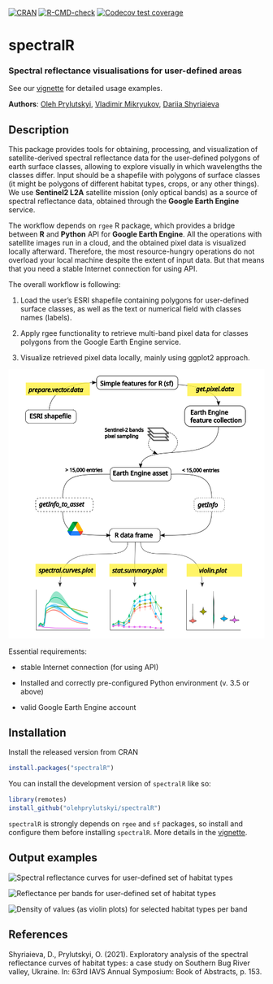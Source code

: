 [![CRAN](https://www.r-pkg.org/badges/version/spectralR)](https://cran.r-project.org/package=spectralR/)
[![R-CMD-check](https://github.com/olehprylutskyi/spectralR/actions/workflows/R-CMD-check.yaml/badge.svg)](https://github.com/olehprylutskyi/spectralR/actions/workflows/R-CMD-check.yaml)
[![Codecov test coverage](https://codecov.io/gh/olehprylutskyi/spectralR/branch/main/graph/badge.svg)](https://app.codecov.io/gh/olehprylutskyi/spectralR?branch=main)

# spectralR <img src="inst/figures/stickers/sticker_lightgray.png" align="right" alt="" width="140">

### Spectral reflectance visualisations for user-defined areas

See our [vignette](https://olehprylutskyi.github.io/spectralR/) for
detailed usage examples.

**Authors**: [Oleh Prylutskyi](https://github.com/olehprylutskyi), 
[Vladimir Mikryukov](https://github.com/vmikk), [Dariia Shyriaieva](https://github.com/driadash)

## Description

This package provides tools for obtaining, processing, and visualization
of satellite-derived spectral reflectance data for the user-defined
polygons of earth surface classes, allowing to explore visually in which
wavelengths the classes differ. Input should be a shapefile with
polygons of surface classes (it might be polygons of different habitat
types, crops, or any other things). We use **Sentinel2 L2A** satellite mission 
(only optical bands) as a source of spectral reflectance data,
obtained through the **Google Earth Engine** service.

The workflow depends on `rgee` R package, which provides a bridge
between **R** and **Python** API for **Google Earth Engine**. All the
operations with satellite images run in a cloud, and the obtained pixel data 
is visualized locally afterward. Therefore, the most resource-hungry operations 
do not overload your local machine despite the extent of input data. 
But that means that you need a stable Internet connection for using API.

The overall workflow is following:

1.  Load the user’s ESRI shapefile containing polygons for user-defined
    surface classes, as well as the text or numerical field with classes
    names (labels).

2.  Apply rgee functionality to retrieve multi-band pixel data for
    classes polygons from the Google Earth Engine service.

3.  Visualize retrieved pixel data locally, mainly using ggplot2
    approach.

![Overall workflow](https://github.com/olehprylutskyi/spectralR/blob/main/inst/figures/fig1_workflow_arc1.png)

Essential requirements:

-   stable Internet connection (for using API)

-   Installed and correctly pre-configured Python environment (v. 3.5 or
    above)

-   valid Google Earth Engine account

## Installation

Install the released version from CRAN

``` r
install.packages("spectralR")
```

You can install the development version of `spectralR` like so:

``` r
library(remotes)
install_github("olehprylutskyi/spectralR")
```

`spectralR` is strongly depends on `rgee` and `sf` packages, so install
and configure them before installing `spectralR`. More details in the
[vignette](https://olehprylutskyi.github.io/spectralR/).

## Output examples

![Spectral reflectance curves for user-defined set of habitat
types](https://github.com/olehprylutskyi/spectralR/blob/main/inst/figures/Spectral_curves_usecase1.png)

![Reflectance per bands for user-defined set of habitat
types](https://github.com/olehprylutskyi/spectralR/blob/main/inst/figures/Statsummary_usecase1.png)

![Density of values (as violin plots) for selected habitat types per
band](https://github.com/olehprylutskyi/spectralR/blob/main/inst/figures/Violins_usecase1.png)

## References

Shyriaieva, D., Prylutskyi, O. (2021). Exploratory analysis of the
spectral reflectance curves of habitat types: a case study on Southern
Bug River valley, Ukraine. In: 63rd IAVS Annual Symposium: Book of
Abstracts, p. 153.
